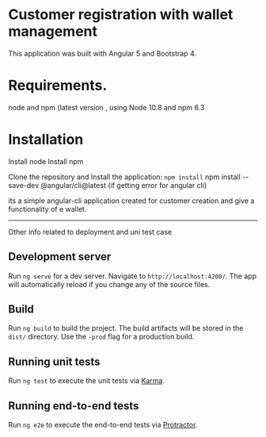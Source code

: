 # Customer registration with wallet management
This application was built with Angular 5 and Bootstrap 4. 

# Requirements.
node and npm (latest version , using Node 10.8 and npm 6.3

# Installation
Install node
Install npm

Clone the repository and Install the application: `npm install`
npm install --save-dev @angular/cli@latest  (if getting error for angular cli)

its a simple angular-cli application created for customer creation and give a functionality of e wallet.


------------------------------------------------------
Other info related to deployment and uni test case
## Development server

Run `ng serve` for a dev server. Navigate to `http://localhost:4200/`. The app will automatically reload if you change any of the source files.

## Build

Run `ng build` to build the project. The build artifacts will be stored in the `dist/` directory. Use the `-prod` flag for a production build.

## Running unit tests

Run `ng test` to execute the unit tests via [Karma](https://karma-runner.github.io).

## Running end-to-end tests

Run `ng e2e` to execute the end-to-end tests via [Protractor](http://www.protractortest.org/).


